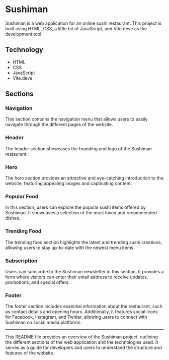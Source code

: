 # Sushiman

Sushiman is a web application for an online sushi restaurant. This project is built using HTML, CSS, a little bit of JavaScript, and Vite.deve as the development tool.

## Technology
- HTML
- CSS
- JavaScript
- Vite.deve

## Sections

### Navigation
This section contains the navigation menu that allows users to easily navigate through the different pages of the website.

### Header
The header section showcases the branding and logo of the Sushiman restaurant.

### Hero
The hero section provides an attractive and eye-catching introduction to the website, featuring appealing images and captivating content.

### Popular Food
In this section, users can explore the popular sushi items offered by Sushiman. It showcases a selection of the most loved and recommended dishes.

### Trending Food
The trending food section highlights the latest and trending sushi creations, allowing users to stay up-to-date with the newest menu items.

### Subscription
Users can subscribe to the Sushiman newsletter in this section. It provides a form where visitors can enter their email address to receive updates, promotions, and special offers.

### Footer
The footer section includes essential information about the restaurant, such as contact details and opening hours. Additionally, it features social icons for Facebook, Instagram, and Twitter, allowing users to connect with Sushiman on social media platforms.

---

This README file provides an overview of the Sushiman project, outlining the different sections of the web application and the technologies used. It serves as a guide for developers and users to understand the structure and features of the website.

